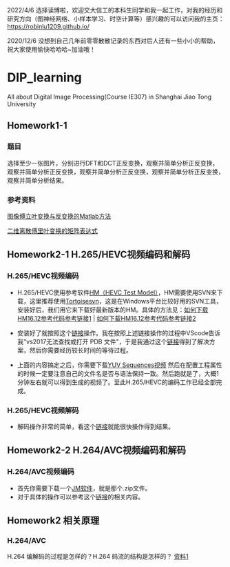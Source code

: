 2022/4/6
选择读博啦，欢迎交大信工的本科生同学和我一起工作，对我的经历和研究方向（图神经网络、小样本学习、时空计算等）感兴趣的可以访问我的主页：https://robinlu1209.github.io/

2020/12/6
没想到自己几年前零零散散记录的东西对后人还有一些小小的帮助，祝大家使用愉快哈哈哈~加油哦！

# DIP_learning
All about Digital Image Processing(Course IE307) in Shanghai Jiao Tong University

## Homework1-1
### 题目
选择至少一张图片，分别进行DFT和DCT正反变换，观察并简单分析正反变换，观察并简单分析正反变换，观察并简单分析正反变换，观察并简单分析正反变换，观察并简单分析结果。
### 参考资料
[图像傅立叶变换与反变换的Matlab方法](https://blog.csdn.net/u014030117/article/details/46389747)

[二维离散傅里叶变换的矩阵表达式](https://blog.csdn.net/revitalise/article/details/83118966)

## Homework2-1 H.265/HEVC视频编码和解码

### H.265/HEVC视频编码
- H.265/HEVC使用参考软件[HM（HEVC Test Model）](https://hevc.hhi.fraunhofer.de/svn/svn_HEVCSoftware/tags/)，HM需要使用SVN来下载，这里推荐使用[Tortoisesvn](https://tortoisesvn.net/downloads.html)，这是在Windows平台比较好用的SVN工具，安装好后，我们用它来下载好最新版本的HM。具体的方法见：[如何下载HM16.12参考代码参考链接1](https://blog.csdn.net/liangjiubujiu/article/details/80597783)   |   [如何下载HM16.12参考代码参考链接2](https://blog.csdn.net/qq_21747841/article/details/73188782)

- 安装好了就按照这个[链接](https://blog.csdn.net/smilehehe110/article/details/54604633)操作。我在按照上述链接操作的过程中VScode告诉我"vs2017无法查找或打开 PDB 文件"，于是我通过这个[链接](https://blog.csdn.net/weixin_42731241/article/details/83070612)得到了解决方案，然后你需要经历较长时间的等待过程。

- 上面的内容搞定之后，你需要下载[YUV Sequences视频](http://trace.eas.asu.edu/yuv/index.html) 然后在配置工程属性的时候一定要注意自己的文件名是否与语法保持一致。然后跑就是了，大概1分钟左右就可以得到生成的视频了。至此H.265/HEVC的编码工作已经全部完成。

### H.265/HEVC视频解码
- 解码操作非常的简单，看这个[链接](https://blog.csdn.net/smilehehe110/article/details/54604954)就能很快操作得到结果。


## Homework2-2 H.264/AVC视频编码和解码

### H.264/AVC视频编码
- 首先你需要下载一个[JM软件](http://iphome.hhi.de/suehring/tml/download/)，就是那个.zip文件。
- 对于具体的操作可以参考这个[链接](https://blog.csdn.net/shaqoneal/article/details/52081030)的相关内容。

## Homework2 相关原理
### H.264/AVC
H.264 编解码的过程是怎样的？H.264 码流的结构是怎样的？ [资料1](https://blog.csdn.net/heyatzw/article/details/78271878)
